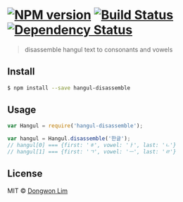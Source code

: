#  [![NPM version][npm-image]][npm-url] [![Build Status][travis-image]][travis-url] [![Dependency Status][daviddm-image]][daviddm-url]

> disassemble hangul text to consonants and vowels


## Install

```sh
$ npm install --save hangul-disassemble
```


## Usage

```js
var Hangul = require('hangul-disassemble');

var hangul = Hangul.disassemble('한글');
// hangul[0] === {first: 'ㅎ', vowel: 'ㅏ', last: 'ㄴ'}
// hangul[1] === {first: 'ㄱ', vowel: 'ㅡ', last: 'ㄹ'}
```


## License

MIT © [Dongwon Lim](./LICENSE)

[npm-image]: https://badge.fury.io/js/hangul-disassemble.svg
[npm-url]: https://npmjs.org/package/hangul-disassemble
[travis-image]: https://travis-ci.org/idw111/hangul-disassemble.svg?branch=master
[travis-url]: https://travis-ci.org/idw111/hangul-disassemble
[daviddm-image]: https://david-dm.org/idw111/hangul-disassemble.svg?theme=shields.io
[daviddm-url]: https://david-dm.org/idw111/hangul-disassemble
